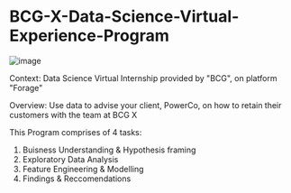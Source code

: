 # BCG-X-Data-Science-Virtual-Experience-Program


![image](https://github.com/dhanush-github/BCG-X-Data-Science-Virtual-Experience-Program/assets/82599768/3616870f-6f64-4122-b81c-ac548c1889bd)

Context: Data Science Virtual Internship provided by "BCG", on platform "Forage"

Overview: Use data to advise your client, PowerCo, on how to retain their customers with the team at BCG X

This Program comprises of 4 tasks:
  1. Buisness Understanding & Hypothesis framing
  2. Exploratory Data Analysis
  3. Feature Engineering & Modelling
  4. Findings & Reccomendations
